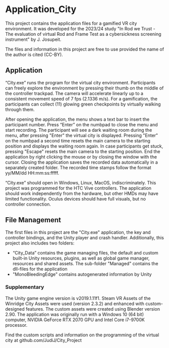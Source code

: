 # Application_City

This project contains the application files for a gamified VR city environment. It was developed for the 2023/24 study "In Rod we Trust - The evaluation of virtual Rod and Frame Test as a cybersickness screening instrument" by J. Josupeit.

The files and information in this project are free to use provided the name of the author is cited (CC-BY).

## Application 
“City.exe” runs the program for the virtual city environment. Participants can freely explore the environment by pressing their thumb on the middle of the controller trackpad. The camera will accelerate linearly up to a consistent movement speed of 7 fps (2.1336 m/s). For a gamification, the participants can collect (11) glowing green checkpoints by virtually walking through them. 

After opening the application, the menu shows a text bar to insert the participant number. Press “Enter” on the numbpad to close the menu and start recording. The participant will see a dark waiting room during the menu, after pressing "Enter" the virtual city is displayed. Pressing "Enter" on the numbpad a second time resets the main camera to the starting position and displays the waiting room again. In case participants get stuck, pressing "Escape" resets the main camera to the starting position. End the application by right clicking the mouse or by closing the window with the cursor. Closing the application saves the recorded data automatically in a separately created folder.
The recorded time stamps follow the format yy/MM/dd HH:mm:ss:fffff.

“City.exe” should open in Windows, Linux, MacOS, indiscriminately. 
This project was programmed for the HTC Vive controllers. The application should work independently from the hardware, but other HMDs may have limited functionality. Oculus devices should have full visuals, but no controller connection.

## File Management
The first files in this project are the "City.exe" application, the key and controller bindings, and the Unity player and crash handler. Additionally, this project also includes two folders:

- “City_Data” contains the game managing files, the default and custom built-in Unity resources, plugins, as well as global game manager, resources and shared assets. The sub-folder "Managed" contains the dll-files for the application
- "MonoBleedingEdge" contains autogenerated information by Unity

### Supplementary
The Unity game engine version is v2019.1.11f1. Steam VR Assets of the Winridge City Assets were used (version 2.3.2) and enhanced with custom-designed features. The custom assets were created using Blender version 2.90. The application was originally run with a Windows 10 (64 bit) computer, NVIDIA GeForce RTX 2070 GPU and Intel Core i7-9700K processor. 

Find the custom scripts and information on the programming of the virtual city at github.com/JudiJ/City_Project
